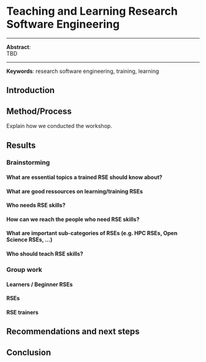 # Teaching and Learning Research Software Engineering

---

**Abstract**:  
TBD

---

**Keywords**: research software engineering, training, learning

## Introduction


## Method/Process

Explain how we conducted the workshop.

## Results

### Brainstorming

#### What are essential topics a trained RSE should know about?
#### What are good ressources on learning/training RSEs
#### Who needs RSE skills?
#### How can we reach the people who need RSE skills?
#### What are important sub-categories of RSEs (e.g. HPC RSEs, Open Science RSEs, ...)
#### Who should teach RSE skills?
 
### Group work

#### Learners / Beginner RSEs

#### RSEs

#### RSE trainers

## Recommendations and next steps

## Conclusion

